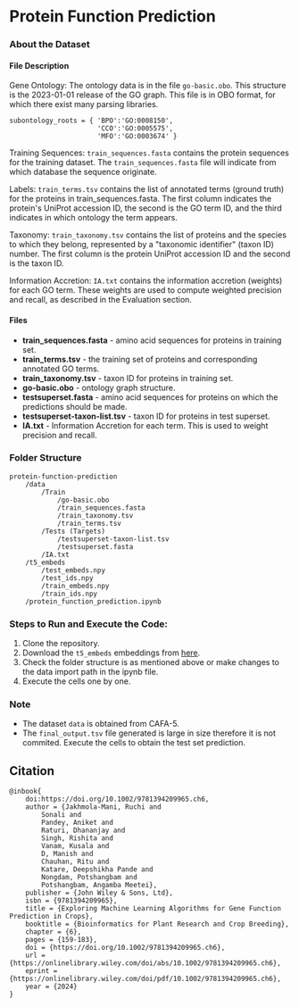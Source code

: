 # Protein Function Prediction

### About the Dataset

#### File Description

Gene Ontology: The ontology data is in the file `go-basic.obo`. This structure is the 2023-01-01 release of the GO graph. This file is in OBO format, for which there exist many parsing libraries.
```
subontology_roots = { 'BPO':'GO:0008150',
                      'CCO':'GO:0005575',
                      'MFO':'GO:0003674' }
```

Training Sequences: `train_sequences.fasta` contains the protein sequences for the training dataset. The `train_sequences.fasta` file will indicate from which database the sequence originate.

Labels: `train_terms.tsv` contains the list of annotated terms (ground truth) for the proteins in train_sequences.fasta. The first column indicates the protein's UniProt accession ID, the second is the GO term ID, and the third indicates in which ontology the term appears.

Taxonomy: `train_taxonomy.tsv` contains the list of proteins and the species to which they belong, represented by a "taxonomic identifier" (taxon ID) number. The first column is the protein UniProt accession ID and the second is the taxon ID.

Information Accretion: `IA.txt` contains the information accretion (weights) for each GO term. These weights are used to compute weighted precision and recall, as described in the Evaluation section.

#### Files

- **train_sequences.fasta** - amino acid sequences for proteins in training set.
- **train_terms.tsv** - the training set of proteins and corresponding annotated GO terms.
- **train_taxonomy.tsv** - taxon ID for proteins in training set.
- **go-basic.obo** - ontology graph structure.
- **testsuperset.fasta** - amino acid sequences for proteins on which the predictions should be made.
- **testsuperset-taxon-list.tsv** - taxon ID for proteins in test superset.
- **IA.txt** - Information Accretion for each term. This is used to weight precision and recall.

### Folder Structure

``` 
protein-function-prediction
	/data
	    /Train
	        /go-basic.obo
	        /train_sequences.fasta
	        /train_taxonomy.tsv
	        /train_terms.tsv
	    /Tests (Targets)
	        /testsuperset-taxon-list.tsv
	        /testsuperset.fasta
	    /IA.txt
	/t5_embeds
	    /test_embeds.npy
	    /test_ids.npy
	    /train_embeds.npy
	    /train_ids.npy
	/protein_function_prediction.ipynb
```

### Steps to Run and Execute the Code:

1. Clone the repository.
2. Download the `t5_embeds` embeddings from [here](https://www.kaggle.com/datasets/sergeifironov/t5embeds).
3. Check the folder structure is as mentioned above or make changes to the data import path in the ipynb file.
4. Execute the cells one by one.

### Note

- The dataset `data` is obtained from CAFA-5.
- The `final_output.tsv` file generated is large in size therefore it is not commited. Execute the cells to obtain the test set prediction.

## Citation
```
@inbook{
	doi:https://doi.org/10.1002/9781394209965.ch6,
	author = {Jakhmola-Mani, Ruchi and
		Sonali and
		Pandey, Aniket and
		Raturi, Dhananjay and
		Singh, Rishita and
		Vanam, Kusala and
		D, Manish and
		Chauhan, Ritu and
		Katare, Deepshikha Pande and
		Nongdam, Potshangbam and
		Potshangbam, Angamba Meetei},
	publisher = {John Wiley & Sons, Ltd},
	isbn = {9781394209965},
	title = {Exploring Machine Learning Algorithms for Gene Function Prediction in Crops},
	booktitle = {Bioinformatics for Plant Research and Crop Breeding},
	chapter = {6},
	pages = {159-183},
	doi = {https://doi.org/10.1002/9781394209965.ch6},
	url = {https://onlinelibrary.wiley.com/doi/abs/10.1002/9781394209965.ch6},
	eprint = {https://onlinelibrary.wiley.com/doi/pdf/10.1002/9781394209965.ch6},
	year = {2024}
}
```
